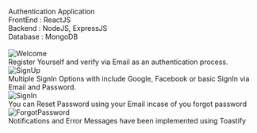 Authentication Application<br /> 
FrontEnd : ReactJS<br /> 
Backend : NodeJS, ExpressJS<br /> 
Database : MongoDB<br /> 
<br /> 
![Welcome](https://user-images.githubusercontent.com/65443149/151850769-88c99e8d-8aec-4436-a0bb-5bdbaec84142.png)
<br /> 
Register Yourself and verify via Email as an authentication process.
<br /> 
![SignUp](https://user-images.githubusercontent.com/65443149/151850897-b63e6d0f-d515-497f-a520-3e0bd081b411.png)
<br /> 
Multiple SignIn Options with include Google, Facebook or basic SignIn via Email and Password.
<br /> 
![SignIn](https://user-images.githubusercontent.com/65443149/151851187-bcf29d45-41ad-4a49-89cb-e659f0b2f421.png)
<br /> 
You can Reset Password using your Email incase of you forgot password
<br /> 
![ForgotPassword](https://user-images.githubusercontent.com/65443149/151851464-338d8398-49bd-4332-91fc-72c5f2fe33df.png)
<br /> 
Notifications and Error Messages have been implemented using Toastify


